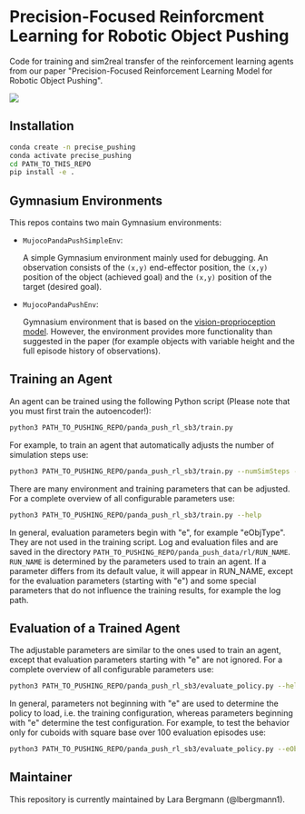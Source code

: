 # Precision-Focused Reinforcment Learning for Robotic Object Pushing
Code for training and sim2real transfer of the reinforcement learning agents from our paper "Precision-Focused Reinforcement Learning Model for Robotic Object Pushing".

<img src="https://github.com/ubi-coro/precise_pushing/raw/main/assets/visual_abstract.png" />

## Installation 
```bash
conda create -n precise_pushing
conda activate precise_pushing
cd PATH_TO_THIS_REPO
pip install -e .
```
## Gymnasium Environments
This repos contains two main Gymnasium environments:
- `MujocoPandaPushSimpleEnv`:
  
  A simple Gymnasium environment mainly used for debugging. An observation consists of the `(x,y)` end-effector position, the `(x,y)` position of the object (achieved goal) and the `(x,y)` position of the target (desired goal).
- `MujocoPandaPushEnv`:
  
  Gymnasium environment that is based on the [vision-proprioception model](https://www.frontiersin.org/articles/10.3389/fnbot.2022.829437/full).
  However, the environment provides more functionality than suggested in the paper (for example objects with variable height and the full episode history of observations).

## Training an Agent
An agent can be trained using the following Python script (Please note that you must first train the autoencoder!):
```bash
python3 PATH_TO_PUSHING_REPO/panda_push_rl_sb3/train.py
```
For example, to train an agent that automatically adjusts the number of simulation steps use:
```bash
python3 PATH_TO_PUSHING_REPO/panda_push_rl_sb3/train.py --numSimSteps -1
```
There are many environment and training parameters that can be adjusted. For a complete overview of all configurable parameters use:
```bash
python3 PATH_TO_PUSHING_REPO/panda_push_rl_sb3/train.py --help
```
In general, evaluation parameters begin with "e", for example "eObjType". They are not used in the training script. 
Log and evaluation files and are saved in the directory `PATH_TO_PUSHING_REPO/panda_push_data/rl/RUN_NAME`.
`RUN_NAME` is determined by the parameters used to train an agent.
If a parameter differs from its default value, it will appear in RUN_NAME, except for the evaluation parameters (starting with "e") 
and some special parameters that do not influence the training results, for example the log path.

## Evaluation of a Trained Agent
The adjustable parameters are similar to the ones used to train an agent, except that evaluation parameters starting with "e" are not ignored. 
For a complete overview of all configurable parameters use:
```bash
python3 PATH_TO_PUSHING_REPO/panda_push_rl_sb3/evaluate_policy.py --help
```
In general, parameters not beginning with "e" are used to determine the policy to load, i.e. the training configuration, 
whereas parameters beginning with "e" determine the test configuration.
For example, to test the behavior only for cuboids with square base over 100 evaluation episodes use:
```bash
python3 PATH_TO_PUSHING_REPO/panda_push_rl_sb3/evaluate_policy.py --eObjType box --eObjSize1 -2 --eNumEvalEpisodes 100
```

## Maintainer
This repository is currently maintained by Lara Bergmann (@lbergmann1).
